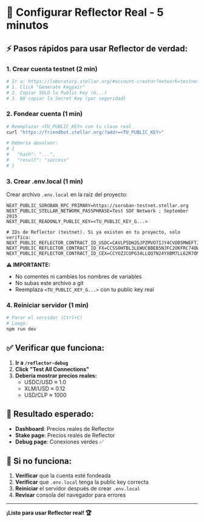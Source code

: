 # 🚀 Configurar Reflector Real - 5 minutos

## ⚡ Pasos rápidos para usar Reflector de verdad:

### 1. Crear cuenta testnet (2 min)
```bash
# Ir a: https://laboratory.stellar.org/#account-creator?network=testnet
# 1. Click "Generate Keypair"
# 2. Copiar SOLO la Public Key (G...)
# 3. NO copiar la Secret Key (por seguridad)
```

### 2. Fondear cuenta (1 min)
```bash
# Reemplazar <TU_PUBLIC_KEY> con tu clave real
curl "https://friendbot.stellar.org/?addr=<TU_PUBLIC_KEY>"

# Debería devolver:
# {
#   "hash": "...",
#   "result": "success"
# }
```

### 3. Crear .env.local (1 min)
Crear archivo `.env.local` en la raíz del proyecto:

```env
NEXT_PUBLIC_SOROBAN_RPC_PRIMARY=https://soroban-testnet.stellar.org
NEXT_PUBLIC_STELLAR_NETWORK_PASSPHRASE=Test SDF Network ; September 2015
NEXT_PUBLIC_READONLY_PUBLIC_KEY=<TU_PUBLIC_KEY_G...>

# IDs de Reflector (testnet). Si ya existen en tu proyecto, solo verifica:
NEXT_PUBLIC_REFLECTOR_CONTRACT_ID_USDC=CAVLP5DH2GJPZMVO7IJY4CVOD5MWEFTJFVPD2YY2FQXOQHRGHK4D6HLP
NEXT_PUBLIC_REFLECTOR_CONTRACT_ID_FX=CCSSOHTBL3LEWUCBBEB5NJFC2OKFRC74OWEIJIZLRJBGAAU4VMU5NV4W
NEXT_PUBLIC_REFLECTOR_CONTRACT_ID_CEX=CCYOZJCOPG34LLQQ7N24YXBM7LL62R7ONMZ3G6WZAAYPB5OYKOMJRN63
```

**⚠️ IMPORTANTE:**
- No comentes ni cambies los nombres de variables
- No subas este archivo a git
- Reemplaza `<TU_PUBLIC_KEY_G...>` con tu public key real

### 4. Reiniciar servidor (1 min)
```bash
# Parar el servidor (Ctrl+C)
# Luego:
npm run dev
```

## ✅ Verificar que funciona:

1. **Ir a `/reflector-debug`**
2. **Click "Test All Connections"**
3. **Debería mostrar precios reales:**
   - USDC/USD ≈ 1.0
   - XLM/USD ≈ 0.12
   - USD/CLP ≈ 1000

## 🎯 Resultado esperado:

- **Dashboard**: Precios reales de Reflector
- **Stake page**: Precios reales de Reflector  
- **Debug page**: Conexiones verdes ✅

## 🚨 Si no funciona:

1. **Verificar** que la cuenta esté fondeada
2. **Verificar** que `.env.local` tenga la public key correcta
3. **Reiniciar** el servidor después de crear `.env.local`
4. **Revisar** consola del navegador para errores

---

**¡Listo para usar Reflector real! 🏆**
